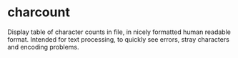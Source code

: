 # charcount
Display table of character counts in file, in nicely formatted human readable format. Intended for text processing, to quickly see errors, stray characters and encoding problems.
